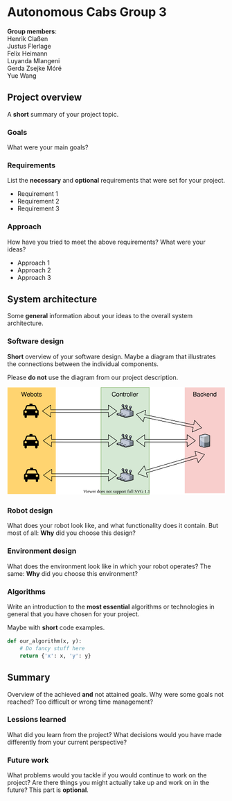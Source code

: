 # Autonomous Cabs Group 3
**Group members**:   
Henrik Claßen  
Justus Flerlage  
Felix Heimann  
Luyanda Mlangeni  
Gerda Zsejke Móré  
Yue Wang

## Project overview
A **short** summary of your project topic.

### Goals
What were your main goals?

### Requirements
List the **necessary** and **optional** requirements that were set for your project.

- Requirement 1
- Requirement 2
- Requirement 3

### Approach
How have you tried to meet the above requirements? What were your ideas?

- Approach 1
- Approach 2
- Approach 3

## System architecture
Some **general** information about your ideas to the overall system architecture.

### Software design
**Short** overview of your software design. Maybe a diagram that illustrates the connections between the individual components. 

Please **do not** use the diagram from our project description.

![diagram](./images/architecture.svg)

### Robot design
What does your robot look like, and what functionality does it contain. 
But most of all: **Why** did you choose this design?

<!-- ![robot](./images/robot.png) -->

### Environment design
What does the environment look like in which your robot operates? 
The same: **Why** did you choose this environment?

<!-- ![evironment](./images/environment.png) -->

### Algorithms
Write an introduction to the **most essential** algorithms or technologies in general that you have chosen for your project. 

Maybe with **short** code examples.

```python
def our_algorithm(x, y):
    # Do fancy stuff here
    return {'x': x, 'y': y}
```

## Summary
Overview of the achieved **and** not attained goals. Why were some goals not reached? Too difficult or wrong time management?

### Lessions learned
What did you learn from the project? What decisions would you have made differently from your current perspective?

### Future work
What problems would you tackle if you would continue to work on the project? Are there things you might actually take up and work on in the future? This part is **optional**.

